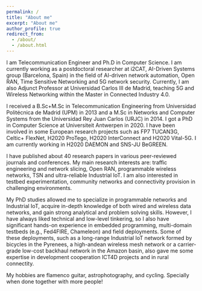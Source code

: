 ```yaml
---
permalink: /
title: "About me"
excerpt: "About me"
author_profile: true
redirect_from: 
  - /about/
  - /about.html
---
```


I am Telecommunication Engineer and Ph.D in Computer Science. I am currently working as a postdoctoral researcher at i2CAT, AI-Driven Systems group (Barcelona, Spain) in the field of AI-driven network automation, Open RAN, Time Sensitive Networking and 5G network security. Currently, I am also Adjunct Professor at Universidad Carlos III de Madrid, teaching 5G and Wireless Networking within the Master in Connected Industry 4.0.

I received a B.Sc+M.Sc in Telecommunication Engineering from Universidad Politécnica de Madrid (UPM) in 2013 and a M.Sc in Networks and Computer Systems from the Universidad Rey Juan Carlos (URJC) in 2014. I got a PhD in Computer Science at Universiteit Antwerpen in 2020. I have been involved in some European research projects such as FP7 TUCAN3G, Celtic+ FlexNet, H2020 ProTego, H2020 InterConnect and H2020 Vital-5G. I am currently working in H2020 DAEMON and SNS-JU BeGREEN.

I have published about 40 research papers in various peer-reviewed journals and conferences. My main research interests are: traffic engineering and network slicing, Open RAN, programmable wireless networks, TSN and ultra-reliable Industrial IoT. I am also interested in testbed experimentation, community networks and connectivity provision in challenging environments. 

My PhD studies allowed me to specialize in programmable networks and Industrial IoT, acquire in-depth knowledge of both wired and wireless data networks, and gain strong analytical and problem solving skills. However, I have always liked technical and low-level tinkering, so I also have significant hands-on experience in embedded programming, multi-domain testbeds (e.g., Fed4FIRE, Chameleon) and field deployments. Some of these deployments, such as a long-range Industrial IoT network formed by bicycles in the Pyrenees, a high-andean wireless mesh network or a carrier-grade low-cost backhaul network in the Amazon basin, also gave me some expertise in development cooperation ICT4D projects and in rural connectity.

My hobbies are flamenco guitar, astrophotography, and cycling. Specially when done together with more people!

